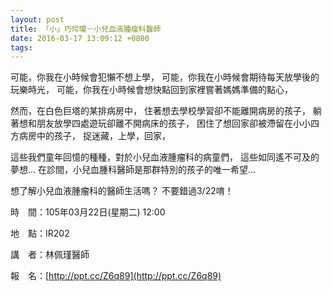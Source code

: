 ```yaml
---
layout: post
title: 「小」巧玲瓏－小兒血液腫瘤科醫師
date: 2016-03-17 13:09:12 +0800
tags:
---
```

可能，你我在小時候會犯懶不想上學，
可能，你我在小時候會期待每天放學後的玩樂時光，
可能，你我在小時候會想快點回到家裡嘗著媽媽準備的點心，

然而，在白色巨塔的某排病房中，
住著想去學校學習卻不能離開病房的孩子，
躺著想和朋友放學四處遊玩卻離不開病床的孩子，
困住了想回家卻被滯留在小小四方病房中的孩子，
捉迷藏，上學，回家，

這些我們童年回憶的種種，對於小兒血液腫瘤科的病童們，
這些如同遙不可及的夢想...
在診間，小兒血腫科醫師是那群特別的孩子的唯一希望...

想了解小兒血液腫瘤科的醫師生活嗎？
不要錯過3/22唷！

時　間：105年03月22日(星期二) 12:00

地　點：IR202

講　者：林佩瑾醫師

報　名：[http://ppt.cc/Z6q89](http://ppt.cc/Z6q89)

